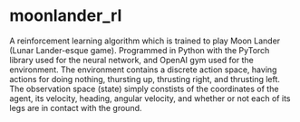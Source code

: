 # moonlander_rl

A reinforcement learning algorithm which is trained to play Moon Lander (Lunar Lander-esque game).
Programmed in Python with the PyTorch library used for the neural network, and OpenAI gym used for the environment.
The environment contains a discrete action space, having actions for doing nothing, thursting up, thrusting right, and thrusting left.
The observation space (state) simply constists of the coordinates of the agent, its velocity, heading, angular velocity, and whether or not each of its legs are in contact
with the ground.
